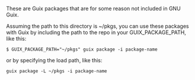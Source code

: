 These are Guix packages that are for some reason not included in GNU Guix.

Assuming the path to this directory is ~/pkgs, you  can use these
packages with Guix by including the path to the repo in your
GUIX_PACKAGE_PATH, like this:

    $ GUIX_PACKAGE_PATH="~/pkgs" guix package -i package-name

or by specifying the load path, like this:

    guix package -L ~/pkgs -i package-name
